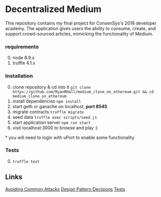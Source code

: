 # Decentralized Medium

This repository contains my final project for ConsenSys's 2018 developer academy. The application gives users the ability to consume, create, and support crowd-sourced articles, mimicking the functionality of Medium.

### requirements

0. node 8.9.x
0. truffle 4.1.x

### Installation

0. clone repository & cd into it `git clone https://github.com/RyanRHall/medium_clone_on_ethereum.git && cd medium_clone_on_ethereum`
0. install dependencies `npm install`
0. start geth or ganache on localhost, **port 8545**
0. migrate contracts `truffle migrate`
0. seed data `truffle exec scripts/seed.js`
0. start application server `npm run start`
0. visit localhost:3000 to browse and play :)

\* you will need to login with uPort to enable some functionality

### Tests

0. `truffle test`

## Links

[Avoiding Common Attacks](avoiding_common_attacks.md)
[Design Pattern Decisions](design_pattern_desicions.md)
[Tests](tests.md)
